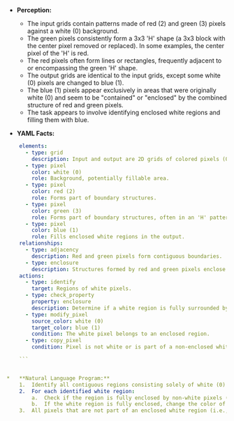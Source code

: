 *   **Perception:**
    *   The input grids contain patterns made of red (2) and green (3) pixels against a white (0) background.
    *   The green pixels consistently form a 3x3 'H' shape (a 3x3 block with the center pixel removed or replaced). In some examples, the center pixel of the 'H' is red.
    *   The red pixels often form lines or rectangles, frequently adjacent to or encompassing the green 'H' shape.
    *   The output grids are identical to the input grids, except some white (0) pixels are changed to blue (1).
    *   The blue (1) pixels appear exclusively in areas that were originally white (0) and seem to be "contained" or "enclosed" by the combined structure of red and green pixels.
    *   The task appears to involve identifying enclosed white regions and filling them with blue.

*   **YAML Facts:**
    
```yaml
    elements:
      - type: grid
        description: Input and output are 2D grids of colored pixels (0-9).
      - type: pixel
        color: white (0)
        role: Background, potentially fillable area.
      - type: pixel
        color: red (2)
        role: Forms part of boundary structures.
      - type: pixel
        color: green (3)
        role: Forms part of boundary structures, often in an 'H' pattern.
      - type: pixel
        color: blue (1)
        role: Fills enclosed white regions in the output.
    relationships:
      - type: adjacency
        description: Red and green pixels form contiguous boundaries.
      - type: enclosure
        description: Structures formed by red and green pixels enclose regions of white pixels. White pixels are considered enclosed if they cannot reach the grid border without crossing a non-white pixel.
    actions:
      - type: identify
        target: Regions of white pixels.
      - type: check_property
        property: enclosure
        description: Determine if a white region is fully surrounded by non-white (red or green) pixels.
      - type: modify_pixel
        source_color: white (0)
        target_color: blue (1)
        condition: The white pixel belongs to an enclosed region.
      - type: copy_pixel
        condition: Pixel is not white or is part of a non-enclosed white region. Its color remains unchanged.

    ```


*   **Natural Language Program:**
    1.  Identify all contiguous regions consisting solely of white (0) pixels in the input grid.
    2.  For each identified white region:
        a.  Check if the region is fully enclosed by non-white pixels (red (2) or green (3)). A region is considered enclosed if a path cannot be traced from any pixel within the region to any pixel on the border of the grid using only adjacent (horizontal or vertical) white pixels.
        b.  If the white region is fully enclosed, change the color of all pixels within that region to blue (1) in the output grid.
    3.  All pixels that are not part of an enclosed white region (i.e., all red, green, and non-enclosed white pixels) retain their original color from the input grid in the output grid.